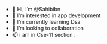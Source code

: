 - 👋 Hi, I’m @Sahibibn
- 👀 I’m interested in app development 
- 🌱 I’m currently learning Dsa
- 💞️ I’m looking to collaboration 
- 📫 i am in Cse-11 section . 

<!---
Sahibibn/Sahibibn is a ✨ special ✨ repository because its `README.md` (this file) appears on your GitHub profile.
You can click the Preview link to take a look at your changes.
--->
